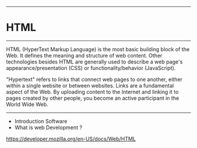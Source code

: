<hr>
<h1>HTML</h1>
<hr>
<p align="justifi">HTML (HyperText Markup Language) is the most basic building block of the Web. It defines the meaning and structure of web content. Other technologies besides HTML are generally used to describe a web page's appearance/presentation (CSS) or functionality/behavior (JavaScript).</p>
<p>
"Hypertext" refers to links that connect web pages to one another, either within a single website or between websites. Links are a fundamental aspect of the Web. By uploading content to the Internet and linking it to pages created by other people, you become an active participant in the World Wide Web.</p>
<hr>
<ul>
    <li>Introduction Software</li>
    <li>What is web Development ?</li>

</ul>



<a href="https://developer.mozilla.org/en-US/docs/Web/HTML">https://developer.mozilla.org/en-US/docs/Web/HTML</a>
